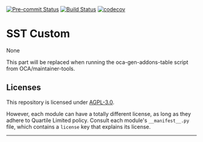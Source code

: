 
<!-- /!\ Non OCA Context : Set here the badge of your runbot / runboat instance. -->
[![Pre-commit Status](https://github.com/qrtl/sst-custom/actions/workflows/pre-commit.yml/badge.svg?branch=11.0)](https://github.com/qrtl/sst-custom/actions/workflows/pre-commit.yml?query=branch%3A11.0)
[![Build Status](https://github.com/qrtl/sst-custom/actions/workflows/test.yml/badge.svg?branch=11.0)](https://github.com/qrtl/sst-custom/actions/workflows/test.yml?query=branch%3A11.0)
[![codecov](https://codecov.io/gh/qrtl/sst-custom/branch/11.0/graph/badge.svg)](https://codecov.io/gh/qrtl/sst-custom)
<!-- /!\ Non OCA Context : Set here the badge of your translation instance. -->

<!-- /!\ do not modify above this line -->

# SST Custom

None

<!-- /!\ do not modify below this line -->

<!-- prettier-ignore-start -->

[//]: # (addons)

This part will be replaced when running the oca-gen-addons-table script from OCA/maintainer-tools.

[//]: # (end addons)

<!-- prettier-ignore-end -->

## Licenses

This repository is licensed under [AGPL-3.0](LICENSE).

However, each module can have a totally different license, as long as they adhere to Quartile Limited
policy. Consult each module's `__manifest__.py` file, which contains a `license` key
that explains its license.

----
<!-- /!\ Non OCA Context : Set here the full description of your organization. -->
